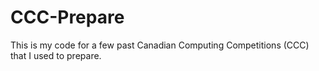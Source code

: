 # CCC-Prepare
This is my code for a few past Canadian Computing Competitions (CCC) that I used to prepare.
